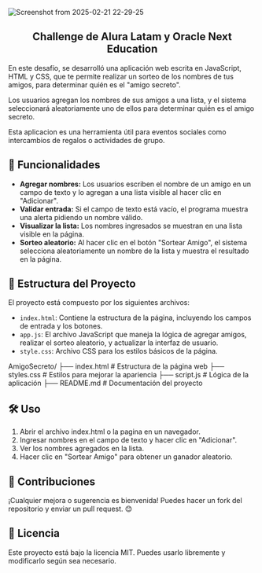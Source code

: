 ![Screenshot from 2025-02-21 22-29-25](https://github.com/user-attachments/assets/56d67d6b-04b9-4d39-b716-240185a95463)

<h2 align="center"> Challenge de Alura Latam y Oracle Next Education </h2>

En este desafío, se desarrolló una aplicación web escrita en JavaScript, HTML y CSS, que te permite realizar un sorteo de los nombres de tus amigos, para determinar quién es el "amigo secreto".

Los usuarios agregan los nombres de sus amigos a una lista, y el sistema seleccionará aleatoriamente uno de ellos para determinar quién es el amigo secreto.

Esta aplicacion es una herramienta útil para eventos sociales como intercambios de regalos o actividades de grupo.

## 🚀 Funcionalidades
- **Agregar nombres:** Los usuarios escriben el nombre de un amigo en un campo de texto y lo agregan a una lista visible al hacer clic en "Adicionar".
- **Validar entrada:** Si el campo de texto está vacío, el programa muestra una alerta pidiendo un nombre válido.
- **Visualizar la lista:** Los nombres ingresados se muestran en una lista visible en la página.
- **Sorteo aleatorio:** Al hacer clic en el botón "Sortear Amigo", el sistema selecciona aleatoriamente un nombre de la lista y muestra el resultado en la página.

## 📂 Estructura del Proyecto

El proyecto está compuesto por los siguientes archivos:

- `index.html`: Contiene la estructura de la página, incluyendo los campos de entrada y los botones.
- `app.js`: El archivo JavaScript que maneja la lógica de agregar amigos, realizar el sorteo aleatorio, y actualizar la interfaz de usuario.
- `style.css`: Archivo CSS para los estilos básicos de la página.

AmigoSecreto/
├── index.html   # Estructura de la página web
├── styles.css   # Estilos para mejorar la apariencia
├── script.js    # Lógica de la aplicación
├── README.md    # Documentación del proyecto

## 🛠️ Uso

1. Abrir el archivo index.html o la pagina en un navegador.
2. Ingresar nombres en el campo de texto y hacer clic en "Adicionar".
3. Ver los nombres agregados en la lista.
4. Hacer clic en "Sortear Amigo" para obtener un ganador aleatorio.

## 📌 Contribuciones

¡Cualquier mejora o sugerencia es bienvenida! Puedes hacer un fork del repositorio y enviar un pull request. 😊

## 📜 Licencia

Este proyecto está bajo la licencia MIT. Puedes usarlo libremente y modificarlo según sea necesario.



